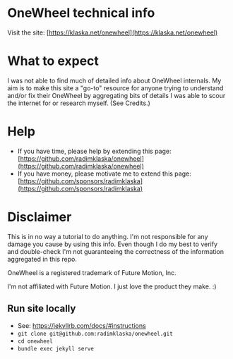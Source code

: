 # OneWheel technical info

Visit the site: [https://klaska.net/onewheel](https://klaska.net/onewheel)

# What to expect

I was not able to find much of detailed info about OneWheel internals. My aim is to make this site a "go-to" resource for anyone trying to understand and/or fix their OneWheel by aggregating bits of details I was able to scour the internet for or research myself. (See Credits.)

# Help

* If you have time, please help by extending this page: [https://github.com/radimklaska/onewheel](https://github.com/radimklaska/onewheel)
* If you have money, please motivate me to extend this page: [https://github.com/sponsors/radimklaska](https://github.com/sponsors/radimklaska)

# Disclaimer

This is in no way a tutorial to do anything. I'm not responsible for any damage you cause by using this info. Even though I do my best to verify and double-check I'm not guaranteeing the correctness of the information aggregated in this repo.

OneWheel is a registered trademark of Future Motion, Inc.

I'm not affiliated with Future Motion. I just love the product they make. :)

## Run site locally

* See: https://jekyllrb.com/docs/#instructions
* `git clone git@github.com:radimklaska/onewheel.git`
* `cd onewheel`
* `bundle exec jekyll serve`
